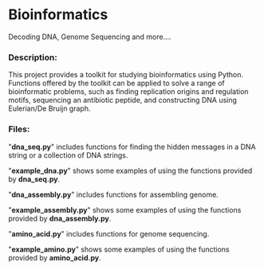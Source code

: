 # Bioinformatics
Decoding DNA, Genome Sequencing and more....

### Description:
This project provides a toolkit for studying bioinformatics using Python. Functions offered by the toolkit can be applied to solve a range of bioinformatic problems, such as finding replication origins and regulation motifs, sequencing an antibiotic peptide, and constructing DNA using Eulerian/De Bruijn graph.

### Files:
"**dna_seq.py**" includes functions for finding the hidden messages in a DNA string or a collection of DNA strings.

"**example_dna.py**" shows some examples of using the functions provided by **dna_seq.py**.

"**dna_assembly.py**" includes functions for assembling genome.

"**example_assembly.py**" shows some examples of using the functions provided by **dna_assembly.py**.

"**amino_acid.py**" includes functions for genome sequencing.

"**example_amino.py**" shows some examples of using the functions provided by **amino_acid.py**.
